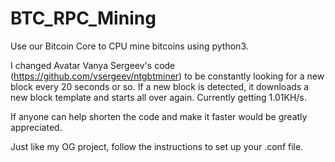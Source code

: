# BTC_RPC_Mining
Use our Bitcoin Core to CPU mine bitcoins using python3.

I changed  Avatar Vanya Sergeev's code (https://github.com/vsergeev/ntgbtminer) to be constantly looking for a new block every 20 seconds or so. If a new block is detected, it downloads a new block template and starts all over again. Currently getting 1.01KH/s.

If anyone can help shorten the code and make it faster would be greatly appreciated.

Just like my OG project, follow the instructions to set up your .conf file.
